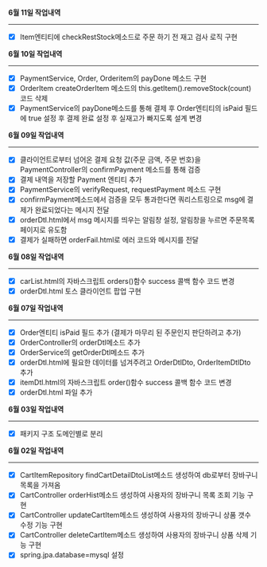 **6월 11일 작업내역**

---

- [x] Item엔티티에 checkRestStock메소드로 주문 하기 전 재고 검사 로직 구현 

**6월 10일 작업내역**

---

- [x] PaymentService, Order, Orderitem의 payDone 메소드 구현
- [x] OrderItem createOrderItem 메소드의 this.getItem().removeStock(count) 코드 삭제 
- [x] PaymentService의 payDone메소드를 통해 결제 후 Order엔티티의 isPaid 필드에 true 설정 후 결제 완료 설정 후 실재고가 빠지도록 설계 변경

**6월 09일 작업내역**

---

- [x] 클라이언트로부터 넘어온 결제 요청 값(주문 금액, 주문 번호)을 PaymentController의 confirmPayment 메소드를 통해 검증
- [x] 결제 내역을 저장할 Payment 엔티티 추가
- [x] PaymentService의 verifyRequest, requestPayment 메소드 구현
- [x] confirmPayment메소드에서 검증을 모두 통과한다면 쿼리스트링으로 msg에 결제가 완료되었다는 메시지 전달
- [x] orderDtl.html에서 msg 메시지를 띄우는 알림창 설정, 알림창을 누르면 주문목록 페이지로 유도함
- [x] 결제가 실패하면 orderFail.html로 에러 코드와 메시지를 전달 

**6월 08일 작업내역**

---

- [x] carList.html의 자바스크립트 orders()함수 success 콜백 함수 코드 변경
- [x] orderDtl.html 토스 클라이언트 팝업 구현

**6월 07일 작업내역**

---

- [x] Order엔티티 isPaid 필드 추가 (결제가 마무리 된 주문인지 판단하려고 추가)
- [x] OrderController의 orderDtl메소드 추가
- [x] OrderService의 getOrderDtl메소드 추가
- [x] orderDtl.html에 필요한 데이터를 넘겨주려고 OrderDtlDto, OrderItemDtlDto 추가
- [x] itemDtl.html의 자바스크립트 order()함수 success 콜백 함수 코드 변경
- [x] orderDtl.html 파일 추가

**6월 03일 작업내역**

---

- [x] 패키지 구조 도메인별로 분리

**6월 02일 작업내역**

---

- [x] CartItemRepository findCartDetailDtoList메소드 생성하여 db로부터 장바구니 목록을 가져옴
- [x] CartController orderHist메소드 생성하여 사용자의 장바구니 목록 조회 기능 구현
- [x] CartController updateCartItem메소드 생성하여 사용자의 장바구니 상품 갯수 수정 기능 구현
- [x] CartController deleteCartItem메소드 생성하여 사용자의 장바구니 상품 삭제 기능 구현
- [x] spring.jpa.database=mysql 설정